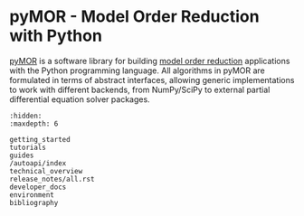 # pyMOR - Model Order Reduction with Python

[pyMOR](https://pymor.org) is a software library for building
[model order reduction](https://morwiki.mpi-magdeburg.mpg.de)
applications with the Python programming language.
All algorithms in pyMOR are formulated in terms of abstract interfaces,
allowing generic implementations to work with different backends,
from NumPy/SciPy to external partial differential equation solver packages.

```{toctree}
:hidden:
:maxdepth: 6

getting_started
tutorials
guides
/autoapi/index
technical_overview
release_notes/all.rst
developer_docs
environment
bibliography
```
